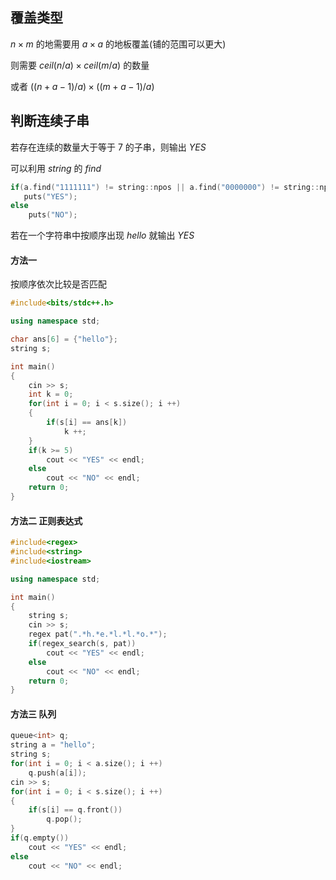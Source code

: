 ## 覆盖类型

$n \times m$ 的地需要用 $a \times a$ 的地板覆盖(铺的范围可以更大)

则需要 $ceil(n / a) \times ceil(m / a)$ 的数量

或者 $((n + a - 1) / a) \times ((m + a - 1) / a)$



## 判断连续子串

若存在连续的数量大于等于 $7$ 的子串，则输出 $YES$

可以利用 $string$ 的 $find$

```c++
if(a.find("1111111") != string::npos || a.find("0000000") != string::npos)
   puts("YES");
else
    puts("NO");
```



若在一个字符串中按顺序出现 $hello$ 就输出 $YES$

#### 方法一

按顺序依次比较是否匹配

```c++
#include<bits/stdc++.h>

using namespace std;

char ans[6] = {"hello"}; 
string s;

int main()
{
    cin >> s;
    int k = 0;
    for(int i = 0; i < s.size(); i ++)
    {
        if(s[i] == ans[k])
            k ++;
    }
    if(k >= 5)
        cout << "YES" << endl;
    else
        cout << "NO" << endl;
    return 0;
}
```

#### 方法二 正则表达式



```c++
#include<regex>
#include<string>
#include<iostream>

using namespace std;

int main()
{
    string s;
    cin >> s;
    regex pat(".*h.*e.*l.*l.*o.*");
    if(regex_search(s, pat))
        cout << "YES" << endl;
    else
        cout << "NO" << endl;
    return 0;
}
```

#### 方法三 队列

```c++
queue<int> q;
string a = "hello";
string s;
for(int i = 0; i < a.size(); i ++)
    q.push(a[i]);
cin >> s;
for(int i = 0; i < s.size(); i ++)
{
    if(s[i] == q.front())
        q.pop();
}
if(q.empty())
    cout << "YES" << endl;
else
    cout << "NO" << endl;
```



